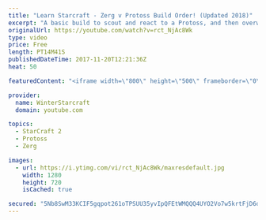 ```yaml
---
title: "Learn Starcraft - Zerg v Protoss Build Order! (Updated 2018)"
excerpt: "A basic build to scout and react to a Protoss, and then overwhelm them with the swarm! Meant for lower level players looking for direction, not higher level looking for the dankest meta. -- Watch live at https://www.twitch.tv/wintergaming"
originalUrl: https://youtube.com/watch?v=rct_NjAc8Wk
type: video
price: Free
length: PT14M41S
publishedDateTime: 2017-11-20T12:21:36Z
heat: 50

featuredContent: "<iframe width=\"800\" height=\"500\" frameborder=\"0\" src=\"https://www.youtube.com/embed/rct_NjAc8Wk\" allow=\"accelerometer; autoplay; encrypted-media; gyroscope; picture-in-picture\" allowfullscreen></iframe>"

provider:
  name: WinterStarcraft
  domain: youtube.com

topics:
  - StarCraft 2
  - Protoss
  - Zerg

images:
  - url: https://i.ytimg.com/vi/rct_NjAc8Wk/maxresdefault.jpg
    width: 1280
    height: 720
    isCached: true

secured: "5Nb8SwM33KCIF5gqpot261oTPSUU35yvIpQFEtWMQQQ4UYO2Vo7w5krtFjD6dksBImGyZ7zaVkxiEkSATrfxnfclKnrlfQwnF9hY/3ciA/yQSxBFwpke0I7lo+vI6sY//Ji73aaGqFLaRx/WY7J87m6FJqhc0T/Uzu6kMPba5nuttFgDR89y8KuXUBwPo1jxiGU4NJ+aIMa7bqolSr+Jnwu9l10opxx7L/+Y4wuwewux2xtseqkbWayFo0hshVVfbubiKEW2I8G0GxJqKD5iWmWkgsZ5vgpeS3tLDtcfblzb4zMRoE07pNOQtbGVyx4Tk0T9oNWW3K1oRLQaDPj/hzCpAWJ3uPL4xX0ePBvWkd94PR4dL5cVxqFR9NabaYl9jFzDp5C7sDHjJQqPj5VFILpeWzRfvf4dOfZO1CcWTBk=;Sb6u1Y4Ojx+Y+afbmvE3Mw=="
---
```


